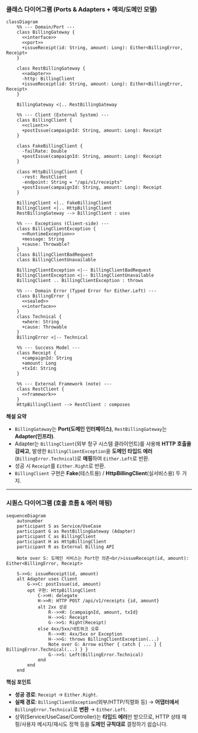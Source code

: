 

### 클래스 다이어그램 (Ports & Adapters + 예외/도메인 모델)

```mermaid
classDiagram
    %% --- Domain/Port ---
    class BillingGateway {
      <<interface>>
      <<port>>
      +issueReceipt(id: String, amount: Long): Either<BillingError, Receipt>
    }

    class RestBillingGateway {
      <<adapter>>
      -http: BillingClient
      +issueReceipt(id: String, amount: Long): Either<BillingError, Receipt>
    }

    BillingGateway <|.. RestBillingGateway

    %% --- Client (External System) ---
    class BillingClient {
      <<client>>
      +postIssue(campaignId: String, amount: Long): Receipt
    }

    class FakeBillingClient {
      -failRate: Double
      +postIssue(campaignId: String, amount: Long): Receipt
    }

    class HttpBillingClient {
      -rest: RestClient
      -endpoint: String = "/api/v1/receipts"
      +postIssue(campaignId: String, amount: Long): Receipt
    }

    BillingClient <|.. FakeBillingClient
    BillingClient <|.. HttpBillingClient
    RestBillingGateway --> BillingClient : uses

    %% --- Exceptions (Client-side) ---
    class BillingClientException {
      <<RuntimeException>>
      +message: String
      +cause: Throwable?
    }
    class BillingClientBadRequest
    class BillingClientUnavailable

    BillingClientException <|-- BillingClientBadRequest
    BillingClientException <|-- BillingClientUnavailable
    BillingClient .. BillingClientException : throws

    %% --- Domain Error (Typed Error for Either.Left) ---
    class BillingError {
      <<sealed>>
      <<interface>>
    }
    class Technical {
      +where: String
      +cause: Throwable
    }
    BillingError <|-- Technical

    %% --- Success Model ---
    class Receipt {
      +campaignId: String
      +amount: Long
      +txId: String
    }

    %% --- External Framework (note) ---
    class RestClient {
      <<framework>>
    }
    HttpBillingClient --> RestClient : composes
```

**해설 요약**

* `BillingGateway`는 **Port(도메인 인터페이스)**, `RestBillingGateway`는 **Adapter(인프라)**.
* Adapter는 `BillingClient`(외부 청구 시스템 클라이언트)를 사용해 **HTTP 호출을 감싸고**,
  발생한 `BillingClientException`을 **도메인 타입드 에러**(`BillingError.Technical`)로 **매핑**하여 `Either.Left`로 반환.
* 성공 시 `Receipt`를 `Either.Right`로 반환.
* `BillingClient` 구현은 **Fake**(테스트용) / **HttpBillingClient**(실서비스용) 두 가지.

---

### 시퀀스 다이어그램 (호출 흐름 & 에러 매핑)

```mermaid
sequenceDiagram
    autonumber
    participant S as Service/UseCase
    participant G as RestBillingGateway (Adapter)
    participant C as BillingClient
    participant H as HttpBillingClient
    participant R as External Billing API

    Note over S: 도메인 서비스는 Port만 의존<br/>issueReceipt(id, amount): Either<BillingError, Receipt>

    S->>G: issueReceipt(id, amount)
    alt Adapter uses Client
        G->>C: postIssue(id, amount)
        opt 구현: HttpBillingClient
            C->>H: delegate
            H->>R: HTTP POST /api/v1/receipts {id, amount}
            alt 2xx 성공
                R-->>H: {campaignId, amount, txId}
                H-->>G: Receipt
                G-->>S: Right(Receipt)
            else 4xx/5xx/네트워크 오류
                R-->>H: 4xx/5xx or Exception
                H-->>G: throws BillingClientException(...)
                Note over G: Arrow either { catch { ... } { BillingError.Technical(...) } }
                G-->>S: Left(BillingError.Technical)
            end
        end
    end
```

**핵심 포인트**

* **성공 경로**: `Receipt` → `Either.Right`.
* **실패 경로**: `BillingClientException`(외부/HTTP/직렬화 등) → **어댑터에서** `BillingError.Technical`로 **변환** → `Either.Left`.
* 상위(Service/UseCase/Controller)는 **타입드 에러**만 받으므로, HTTP 상태 매핑/사용자 메시지/재시도 정책 등을 **도메인 규칙대로** 결정하기 쉽습니다.


